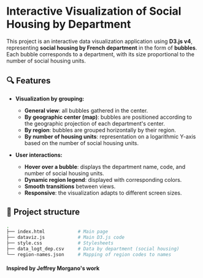 # Interactive Visualization of Social Housing by Department

This project is an interactive data visualization application using **D3.js v4**, representing **social housing by French department** in the form of **bubbles**. Each bubble corresponds to a department, with its size proportional to the number of social housing units.

## 🔍 Features

- **Visualization by grouping:**
    - **General view**: all bubbles gathered in the center.
    - **By geographic center (map)**: bubbles are positioned according to the geographic projection of each department's center.
    - **By region**: bubbles are grouped horizontally by their region.
    - **By number of housing units**: representation on a logarithmic Y-axis based on the number of social housing units.

- **User interactions:**
    - **Hover over a bubble**: displays the department name, code, and number of social housing units.
    - **Dynamic region legend**: displayed with corresponding colors.
    - **Smooth transitions** between views.
    - **Responsive**: the visualization adapts to different screen sizes.

## 📁 Project structure

```bash
.
├── index.html            # Main page
├── dataviz.js            # Main D3.js code
├── style.css             # Stylesheets
├── data_logt_dep.csv     # Data by department (social housing)
└── region-names.json     # Mapping of region codes to names

```


#### Inspired by Jeffrey Morgano's work


